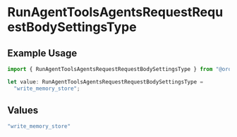 # RunAgentToolsAgentsRequestRequestBodySettingsType

## Example Usage

```typescript
import { RunAgentToolsAgentsRequestRequestBodySettingsType } from "@orq-ai/node/models/operations";

let value: RunAgentToolsAgentsRequestRequestBodySettingsType =
  "write_memory_store";
```

## Values

```typescript
"write_memory_store"
```